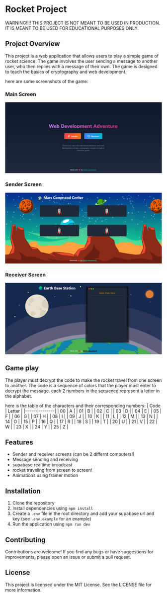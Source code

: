 # Rocket Project

WARNING!!!! THIS PROJECT IS NOT MEANT TO BE USED IN PRODUCTION. IT IS MEANT TO BE USED FOR EDUCATIONAL PURPOSES ONLY.

## Project Overview

This project is a web application that allows users to play a simple game of rocket science. The game involves the user sending a message to another user, who then replies with a message of their own. The game is designed to teach the basics of cryptography and web development.

here are some screenshots of the game:

### Main Screen
![Main Screen](/.github/assets/main.png)

### Sender Screen
![Sender Screen](/.github/assets/sender.png)

### Receiver Screen
![Receiver Screen](/.github/assets/receiver.png)

## Game play
The player must decrypt the code to make the rocket travel from one screen to another. The code is a sequence of colors that the player must enter to decrypt the message. each 2 numbers in the sequence represent a letter in the alphabet.

here is the table of the characters and their corresponding numbers:
| Code | Letter |
|------|--------|
| 00   | A      |
| 01   | B      |
| 02   | C      |
| 03   | D      |
| 04   | E      |
| 05   | F      |
| 06   | G      |
| 07   | H      |
| 08   | I      |
| 09   | J      |
| 10   | K      |
| 11   | L      |
| 12   | M      |
| 13   | N      |
| 14   | O      |
| 15   | P      |
| 16   | Q      |
| 17   | R      |
| 18   | S      |
| 19   | T      |
| 20   | U      |
| 21   | V      |
| 22   | W      |
| 23   | X      |
| 24   | Y      |
| 25   | Z      |

## Features

- Sender and receiver screens (can be 2 differnt computers!)
- Message sending and receiving
- supabase realtime broadcast
- rocket traveling from screen to screen!
- Animations using framer motion


## Installation

1. Clone the repository
2. Install dependencies using `npm install`
3. Create a `.env` file in the root directory and add your supabase url and key (see `.env.example` for an example)
4. Run the application using `npm run dev`

## Contributing

Contributions are welcome! If you find any bugs or have suggestions for improvements, please open an issue or submit a pull request.

## License

This project is licensed under the MIT License. See the LICENSE file for more information.